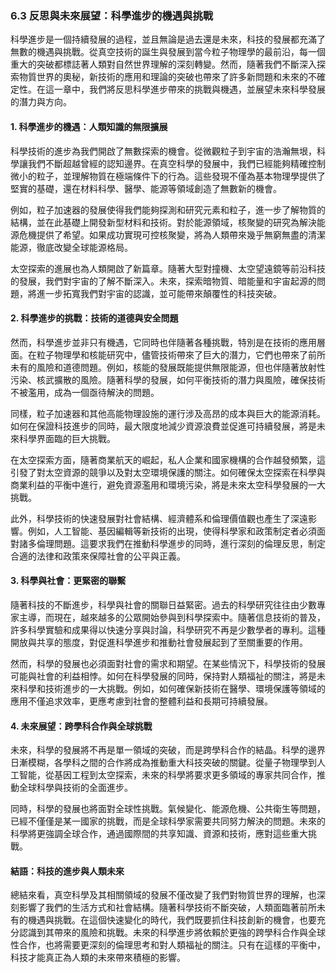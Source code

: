 ### 6.3 反思與未來展望：科學進步的機遇與挑戰

科學進步是一個持續發展的過程，並且無論是過去還是未來，科技的發展都充滿了無數的機遇與挑戰。從真空技術的誕生與發展到當今粒子物理學的最前沿，每一個重大的突破都標誌著人類對自然世界理解的深刻轉變。然而，隨著我們不斷深入探索物質世界的奧秘，新技術的應用和理論的突破也帶來了許多新問題和未來的不確定性。在這一章中，我們將反思科學進步帶來的挑戰與機遇，並展望未來科學發展的潛力與方向。

#### 1. 科學進步的機遇：人類知識的無限擴展

科學技術的進步為我們開啟了無數探索的機會。從微觀粒子到宇宙的浩瀚無垠，科學讓我們不斷超越曾經的認知邊界。在真空科學的發展中，我們已經能夠精確控制微小的粒子，並理解物質在極端條件下的行為。這些發現不僅為基本物理學提供了堅實的基礎，還在材料科學、醫學、能源等領域創造了無數新的機會。

例如，粒子加速器的發展使得我們能夠探測和研究元素和粒子，進一步了解物質的結構，並在此基礎上開發新型材料和技術。對於能源領域，核聚變的研究為解決能源危機提供了希望。如果成功實現可控核聚變，將為人類帶來幾乎無窮無盡的清潔能源，徹底改變全球能源格局。

太空探索的進展也為人類開啟了新篇章。隨著大型對撞機、太空望遠鏡等前沿科技的發展，我們對宇宙的了解不斷深入。未來，探索暗物質、暗能量和宇宙起源的問題，將進一步拓寬我們對宇宙的認識，並可能帶來顛覆性的科技突破。

#### 2. 科學進步的挑戰：技術的道德與安全問題

然而，科學進步並非只有機遇，它同時也伴隨著各種挑戰，特別是在技術的應用層面。在粒子物理學和核能研究中，儘管技術帶來了巨大的潛力，它們也帶來了前所未有的風險和道德問題。例如，核能的發展既能提供無限能源，但也伴隨著放射性污染、核武擴散的風險。隨著科學的發展，如何平衡技術的潛力與風險，確保技術不被濫用，成為一個亟待解決的問題。

同樣，粒子加速器和其他高能物理設施的運行涉及高昂的成本與巨大的能源消耗。如何在保證科技進步的同時，最大限度地減少資源浪費並促進可持續發展，將是未來科學界面臨的巨大挑戰。

在太空探索方面，隨著商業航天的崛起，私人企業和國家機構的合作越發頻繁，這引發了對太空資源的競爭以及對太空環境保護的關注。如何確保太空探索在科學與商業利益的平衡中進行，避免資源濫用和環境污染，將是未來太空科學發展的一大挑戰。

此外，科學技術的快速發展對社會結構、經濟體系和倫理價值觀也產生了深遠影響。例如，人工智能、基因編輯等新技術的出現，使得科學家和政策制定者必須面對諸多倫理問題。這要求我們在推動科學進步的同時，進行深刻的倫理反思，制定合適的法律和政策來保障社會的公平與正義。

#### 3. 科學與社會：更緊密的聯繫

隨著科技的不斷進步，科學與社會的關聯日益緊密。過去的科學研究往往由少數專家主導，而現在，越來越多的公眾開始參與到科學探索中。隨著信息技術的普及，許多科學實驗和成果得以快速分享與討論，科學研究不再是少數學者的專利。這種開放與共享的態度，對促進科學進步和推動社會發展起到了至關重要的作用。

然而，科學的發展也必須面對社會的需求和期望。在某些情況下，科學技術的發展可能與社會的利益相悖。如何在科學發展的同時，保持對人類福祉的關注，將是未來科學和技術進步的一大挑戰。例如，如何確保新技術在醫學、環境保護等領域的應用不僅追求效率，更應考慮到社會的整體利益和長期可持續發展。

#### 4. 未來展望：跨學科合作與全球挑戰

未來，科學的發展將不再是單一領域的突破，而是跨學科合作的結晶。科學的邊界日漸模糊，各學科之間的合作將成為推動重大科技突破的關鍵。從量子物理學到人工智能，從基因工程到太空探索，未來的科學將要求更多領域的專家共同合作，推動全球科學與技術的全面進步。

同時，科學的發展也將面對全球性挑戰。氣候變化、能源危機、公共衛生等問題，已經不僅僅是某一國家的挑戰，而是全球科學家需要共同努力解決的問題。未來的科學將更強調全球合作，通過國際間的共享知識、資源和技術，應對這些重大挑戰。

#### 結語：科技的進步與人類未來

總結來看，真空科學及其相關領域的發展不僅改變了我們對物質世界的理解，也深刻影響了我們的生活方式和社會結構。隨著科學技術不斷突破，人類面臨著前所未有的機遇與挑戰。在這個快速變化的時代，我們既要抓住科技創新的機會，也要充分認識到其帶來的風險和挑戰。未來的科學進步將依賴於更強的跨學科合作與全球性合作，也將需要更深刻的倫理思考和對人類福祉的關注。只有在這樣的平衡中，科技才能真正為人類的未來帶來積極的影響。